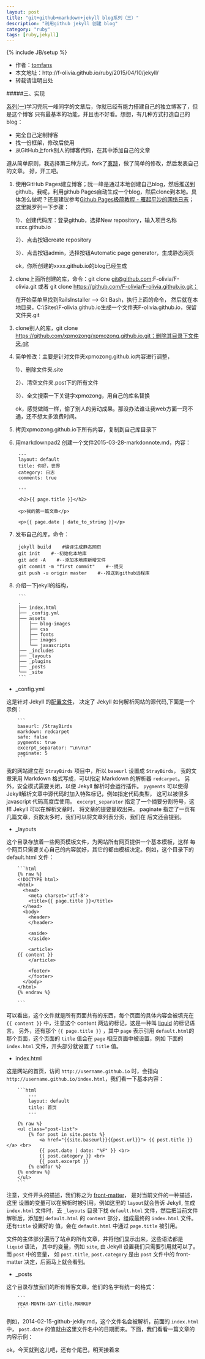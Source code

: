 ```yaml
---
layout: post
title: "git+github+markdown+jekyll blog系列（三）"
description: "利用github jekyll 创建 blog"
category: "ruby"
tags: [ruby,jekyll]
---
```

{% include JB/setup %}

<ul>
    <li>作者：<a href="http://weibo.com/Polivia" target="blank">tomfans</a></li>
    <li>本文地址：http://f-olivia.github.io/ruby/2015/04/10/jekyll/</li>
    <li>转载请注明出处</li>
</ul>

#####三、实现

[系列(一)](http://f-olivia.github.io/ruby/2015/03/31/jekyll/)学习完阮一峰同学的文章后，你就已经有能力搭建自己的独立博客了，但是这个博客 只有最基本的功能，并且也不好看。想想，有几种方式打造自己的blog：
<ul>
    <li>完全自己定制博客</li>
    <li>找一份框架，修改后使用</li>
    <li>从GitHub上fork别人的博客代码，在其中添加自己的文章</li>
</ul>

遵从简单原则，我选择第三种方式，fork了[寞踪](http://xpmozong.github.io/)，做了简单的修改，然后发表自己的文章。
好，开工吧。

1. 使用GitHub Pages建立博客；阮一峰是通过本地创建自己blog，然后推送到github。我呢，利用github Pages自动生成一个blog，然后clone到本地。具体怎么做呢？还是建议参考[Github Pages极简教程 - 雁起平沙的网络日志](http://yanping.me/cn/blog/2012/03/18/github-pages-step-by-step/)；这里就罗列一下步骤：

	1）、创建代码库：登录github，选择New repository，输入项目名称xxxx.github.io
	
	2）、点击按钮create repository
	
	3）、点击按钮admin，选择按钮Automatic page generator，生成静态网页

	ok，你所创建的xxxx.github.io的blog已经生成



2. clone上面所创建的库，命令：git clone git@github.com:F-olivia/F-olivia.git 或者 git clone https://github.com/F-olivia/F-olivia.github.io.git；
	
	在开始菜单里找到RailsInstaller –> Git Bash，执行上面的命令，
	然后就在本地目录，C:\Sites\F-olivia.github.io生成一个文件夹F-olivia.github.io，保留文件夹.git

3. clone别人的库，git clone https://github.com/xpmozong/xpmozong.github.io.git；删除其目录下文件夹.git

4. 简单修改：主要是针对文件夹xpmozong.github.io内容进行调整，

	1）、删除文件夹.site
	
	2）、清空文件夹.post下的所有文件

	3）、全文搜索一下关键字xpmozong，用自己的库名替换

	ok，感觉做贼一样，偷了别人的劳动成果。那没办法谁让我web方面一窍不通，还不想太多浪费时间。

5. 拷贝xpmozong.github.io下所有内容，复制到自己库目录下

6. 用markdownpad2 创建一个文件2015-03-28-markdonnote.md，内容：

		---
		layout: default
		title: 你好，世界
		category: 日志
		comments: true
		
		---
		
		<h2>{{ page.title }}</h2>
		
		<p>我的第一篇文章</p>
		
		<p>{{ page.date | date_to_string }}</p>

7. 发布自己的库，命令：

		jekyll build    #编译生成静态网页
		git init    #--初始化本地库
		git add -A    #--添加本地库新增文件
		git commit -m "first commit"    #--提交
		git push -u origin master    #--推送到github远程库

	
7. 介绍一下jekyll的结构，

		```
		.
		├── index.html
		├── _config.yml
		├── assets
		│   ├── blog-images
		│   ├── css
		│   ├── fonts
		│   ├── images
		│   └── javascripts
		├── _includes
		├── _layouts
		├── _plugins
		├── _posts
		└── _site
		```

* _config.yml

这是针对 Jekyll 的[配置文件](http://jekyllrb.com/docs/configuration/)，
决定了 Jekyll 如何解析网站的源代码,下面是一个示例：

		```
		baseurl: /StrayBirds
		markdown: redcarpet
		safe: false
		pygments: true
		excerpt_separator: "\n\n\n"
		paginate: 5
		```

我的网站建立在 `StrayBirds` 项目中，所以 `baseurl` 设置成 `StrayBirds`，
我的文章采用 Markdown 格式写成，可以指定 Markdown 的解析器 `redcarpet`。
另外，安全模式需要关闭，以便 Jekyll 解析时会运行插件。
`pygments` 可以使得Jekyll解析文章中源代码时加入特殊标记，例如指定代码类型，
这可以被很多 javascript 代码高度库使用。
`excerpt_separator` 指定了一个摘要分割符号，这样 Jekyll 可以在解析文章时，
将文章的提要提取出来。
paginate 指定了一页有几篇文章，页数太多时，我们可以将文章列表分页，我们在
后文还会提到。

* _layouts

这个目录存放着一些网页模板文件，为网站所有网页提供一个基本模板，这样
每个网页只需要关心自己的内容就好，其它的都由模板决定。例如，这个目录下的
default.html 文件：

		```html
		{% raw %}
		<!DOCTYPE html>
		<html>
		  <head>
		    <meta charset='utf-8'>
		    <title>{{ page.title }}</title>
		  </head>
		  <body>
		    <header>
		    </header>
		
		    <aside>
		    </aside>
		
		    <article>
		{{ content }}
		    </article>
		
		    <footer>
		    </footer>
		  </body>
		</html>
		{% endraw %}
		
		```

可以看出，这个文件就是所有页面共有的东西，每个页面的具体内容会被填充在
`{{ content }}` 中，注意这个 content 两边的标记，这是一种叫 
[liquid](https://github.com/Shopify/liquid) 的标记语言。
另外，还有那个 `{{ page.title }}` ，其中 `page` 表示引用 `default.html`的
那个页面，这个页面的 `title` 值会在 `page` 相应页面中被设置，例如
下面的 `index.html` 文件，开头部分就设置了 `title` 值。

* index.html 

这是网站的首页，访问 `http://username.github.io` 时，会指向 
`http://username.github.io/index.html`，我们看一下基本内容：

		```html
			---
			layout: default
			title: 首页
			---
		
		{% raw %}
		<ul class="post-list">
		    {% for post in site.posts %}
		        <a href="{{site.baseurl}}{{post.url}}"> {{ post.title }}  </a> <br>
		        {{ post.date | date: "%F" }} <br>
		        {{ post.category }} <br>
		        {{ post.excerpt }} 
		    {% endfor %}
		{% endraw %}
		</ul>
		```

注意，文件开头的描述，我们称之为 [front-matter](http://jekyllrb.com/docs/frontmatter/)，
是对当前文件的一种描述，这里
设置的变量可以在解析时被引用，例如这里的 `layout`就会告诉 Jekyll, 生成 `index.html`
文件时，去 `_layouts` 目录下找 `default.html` 文件，然后把当前文件解析后，添加到
`default.html` 的 `content` 部分，组成最终的 `index.html` 文件。还有`title` 设置好的
值，会在 `default.html` 中通过 `page.title` 被引用。

文件的主体部分遍历了站点的所有文章，并将他们显示出来，这些语法都是 `liquid` 语法，
其中的变量，例如 `site`, 由 Jekyll 设置我们只需要引用就可以了。而 `post` 中的变量，
如 `post.title`, `post.category` 是由 `post` 文件中的 front-matter 决定，后面马上就会看到。

* _posts

这个目录存放我们的所有博客文章，他们的名字有统一的格式：

		```
		YEAR-MONTH-DAY-title.MARKUP
		```

例如，2014-02-15-github-jeklly.md，这个文件名会被解析，前面的 `index.html` 中，
`post.date` 的值就由这里文件名中的日期而来。下面，我们看看一篇文章的内容示例：

ok，今天就到这儿吧，还有个尾巴，明天接着来

